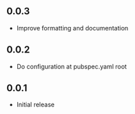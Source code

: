 ## 0.0.3

* Improve formatting and documentation

## 0.0.2

* Do configuration at pubspec.yaml root

## 0.0.1

* Initial release
